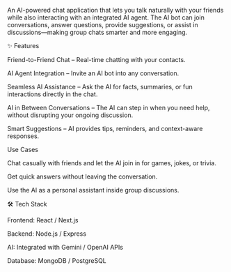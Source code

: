 An AI-powered chat application that lets you talk naturally with your friends while also interacting with an integrated AI agent. The AI bot can join conversations, answer questions, provide suggestions, or assist in discussions—making group chats smarter and more engaging.

✨ Features

 Friend-to-Friend Chat – Real-time chatting with your contacts.

 AI Agent Integration – Invite an AI bot into any conversation.

 Seamless AI Assistance – Ask the AI for facts, summaries, or fun interactions directly in the chat.

 AI in Between Conversations – The AI can step in when you need help, without disrupting your ongoing discussion.

 Smart Suggestions – AI provides tips, reminders, and context-aware responses.

 Use Cases

Chat casually with friends and let the AI join in for games, jokes, or trivia.

Get quick answers without leaving the conversation.

Use the AI as a personal assistant inside group discussions.

🛠️ Tech Stack

Frontend: React / Next.js

Backend: Node.js / Express

AI: Integrated with Gemini / OpenAI APIs

Database: MongoDB / PostgreSQL
 
 
